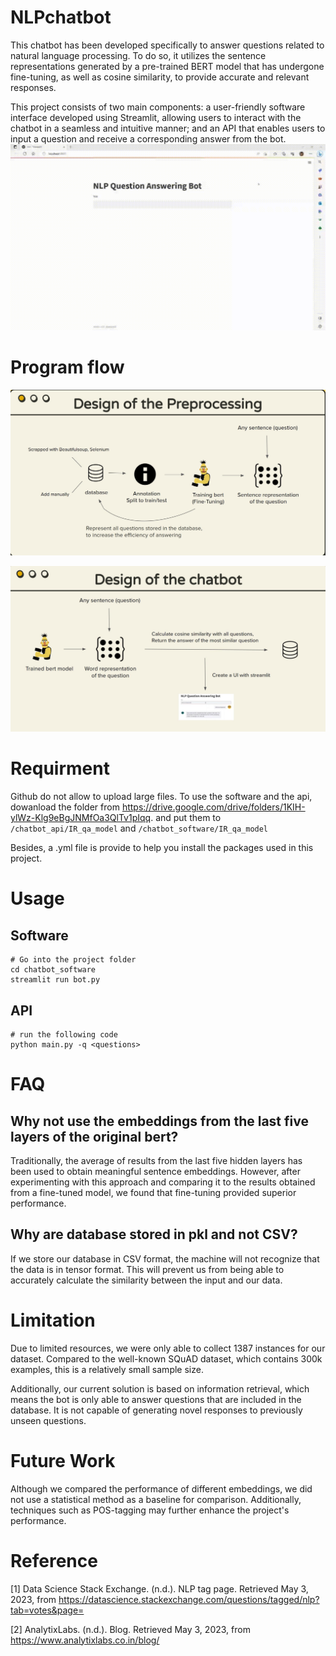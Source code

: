 # NLPchatbot

This chatbot has been developed specifically to answer questions related to natural language processing. To do so, it utilizes the sentence representations generated by a pre-trained BERT model that has undergone fine-tuning, as well as cosine similarity, to provide accurate and relevant responses.

This project consists of two main components: a user-friendly software interface developed using Streamlit, allowing users to interact with the chatbot in a seamless and intuitive manner; and an API that enables users to input a question and receive a corresponding answer from the bot.
![NLPchatbot](chatbot.gif)


# Program flow
![The design of preprocessing](preprocess.jpg)

![The design of the bot](bot.jpg)

# Requirment
Github do not allow to upload large files. To use the software and the api, dowanload the folder from https://drive.google.com/drive/folders/1KIH-ylWz-Klg9eBgJNMfOa3QlTv1pIqq. and put them to `/chatbot_api/IR_qa_model` and `/chatbot_software/IR_qa_model`

Besides, a .yml file is provide to help you install the packages used in this project.

# Usage

## Software
```
# Go into the project folder
cd chatbot_software
streamlit run bot.py 
```

## API
```
# run the following code
python main.py -q <questions>
```

# FAQ
## Why not use the embeddings from the last five layers of the original bert?
Traditionally, the average of results from the last five hidden layers has been used to obtain meaningful sentence embeddings. However, after experimenting with this approach and comparing it to the results obtained from a fine-tuned model, we found that fine-tuning provided superior performance.

## Why are database stored in pkl and not CSV?
If we store our database in CSV format, the machine will not recognize that the data is in tensor format. This will prevent us from being able to accurately calculate the similarity between the input and our data.

# Limitation
Due to limited resources, we were only able to collect 1387 instances for our dataset. Compared to the well-known SQuAD dataset, which contains 300k examples, this is a relatively small sample size. 

Additionally, our current solution is based on information retrieval, which means the bot is only able to answer questions that are included in the database. It is not capable of generating novel responses to previously unseen questions.


# Future Work
Although we compared the performance of different embeddings, we did not use a statistical method as a baseline for comparison. Additionally, techniques such as POS-tagging may further enhance the project's performance.

# Reference
[1] Data Science Stack Exchange. (n.d.). NLP tag page. Retrieved May 3, 2023, from https://datascience.stackexchange.com/questions/tagged/nlp?tab=votes&page=

[2] AnalytixLabs. (n.d.). Blog. Retrieved May 3, 2023, from https://www.analytixlabs.co.in/blog/
